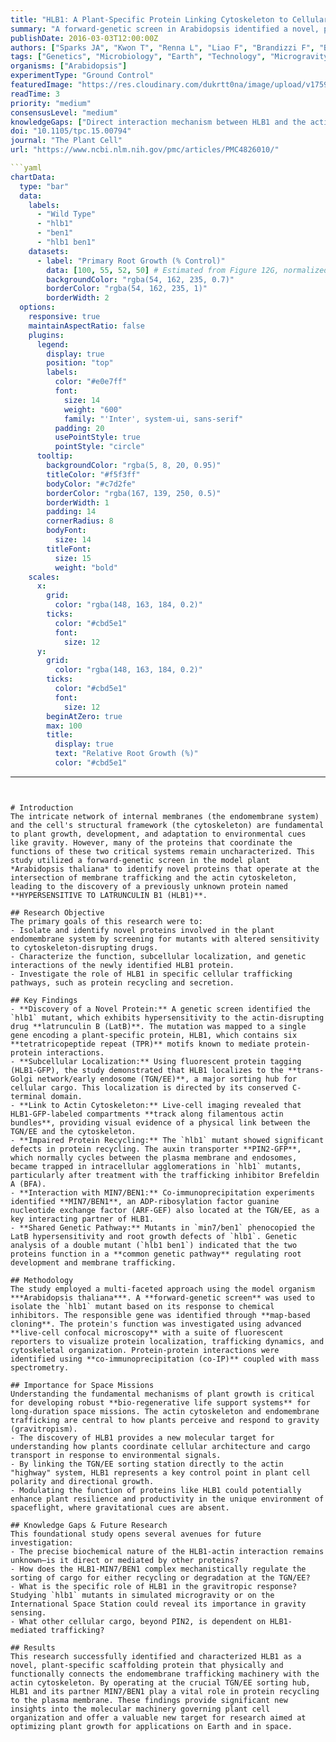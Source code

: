 ```yaml
---
title: "HLB1: A Plant-Specific Protein Linking Cytoskeleton to Cellular Trafficking in Arabidopsis"
summary: "A forward-genetic screen in Arabidopsis identified a novel, plant-specific protein, HLB1, that localizes to the trans-Golgi network/early endosome (TGN/EE). HLB1 links this critical cellular sorting station to the actin cytoskeleton, playing a key role in protein recycling to the cell surface, a process vital for plant growth and environmental response."
publishDate: 2016-03-03T12:00:00Z
authors: ["Sparks JA", "Kwon T", "Renna L", "Liao F", "Brandizzi F", "Blancaflor EB"]
tags: ["Genetics", "Microbiology", "Earth", "Technology", "Microgravity"]
organisms: ["Arabidopsis"]
experimentType: "Ground Control"
featuredImage: "https://res.cloudinary.com/dukrtt0na/image/upload/v1759680774/nn4p0nfomdxq76vaybdl.jpg"
readTime: 3
priority: "medium"
consensusLevel: "medium"
knowledgeGaps: ["Direct interaction mechanism between HLB1 and the actin cytoskeleton", "Biochemical nature of the HLB1-MIN7/BEN1 protein complex", "Role of HLB1 in plant gravitropism and response to spaceflight stressors", "Full range of cargo proteins regulated by the HLB1 pathway"]
doi: "10.1105/tpc.15.00794"
journal: "The Plant Cell"
url: "https://www.ncbi.nlm.nih.gov/pmc/articles/PMC4826010/"

```yaml
chartData:
  type: "bar"
  data:
    labels:
      - "Wild Type"
      - "hlb1"
      - "ben1"
      - "hlb1 ben1"
    datasets:
      - label: "Primary Root Growth (% Control)"
        data: [100, 55, 52, 50] # Estimated from Figure 12G, normalized to wild-type control
        backgroundColor: "rgba(54, 162, 235, 0.7)"
        borderColor: "rgba(54, 162, 235, 1)"
        borderWidth: 2
  options:
    responsive: true
    maintainAspectRatio: false
    plugins:
      legend:
        display: true
        position: "top"
        labels:
          color: "#e0e7ff"
          font:
            size: 14
            weight: "600"
            family: "'Inter', system-ui, sans-serif"
          padding: 20
          usePointStyle: true
          pointStyle: "circle"
      tooltip:
        backgroundColor: "rgba(5, 8, 20, 0.95)"
        titleColor: "#f5f3ff"
        bodyColor: "#c7d2fe"
        borderColor: "rgba(167, 139, 250, 0.5)"
        borderWidth: 1
        padding: 14
        cornerRadius: 8
        bodyFont:
          size: 14
        titleFont:
          size: 15
          weight: "bold"
    scales:
      x:
        grid:
          color: "rgba(148, 163, 184, 0.2)"
        ticks:
          color: "#cbd5e1"
          font:
            size: 12
      y:
        grid:
          color: "rgba(148, 163, 184, 0.2)"
        ticks:
          color: "#cbd5e1"
          font:
            size: 12
        beginAtZero: true
        max: 100
        title:
          display: true
          text: "Relative Root Growth (%)"
          color: "#cbd5e1"
```
---
```


# Introduction
The intricate network of internal membranes (the endomembrane system) and the cell's structural framework (the cytoskeleton) are fundamental to plant growth, development, and adaptation to environmental cues like gravity. However, many of the proteins that coordinate the functions of these two critical systems remain uncharacterized. This study utilized a forward-genetic screen in the model plant *Arabidopsis thaliana* to identify novel proteins that operate at the intersection of membrane trafficking and the actin cytoskeleton, leading to the discovery of a previously unknown protein named **HYPERSENSITIVE TO LATRUNCULIN B1 (HLB1)**.

## Research Objective
The primary goals of this research were to:
- Isolate and identify novel proteins involved in the plant endomembrane system by screening for mutants with altered sensitivity to cytoskeleton-disrupting drugs.
- Characterize the function, subcellular localization, and genetic interactions of the newly identified HLB1 protein.
- Investigate the role of HLB1 in specific cellular trafficking pathways, such as protein recycling and secretion.

## Key Findings
- **Discovery of a Novel Protein:** A genetic screen identified the `hlb1` mutant, which exhibits hypersensitivity to the actin-disrupting drug **latrunculin B (LatB)**. The mutation was mapped to a single gene encoding a plant-specific protein, HLB1, which contains six **tetratricopeptide repeat (TPR)** motifs known to mediate protein-protein interactions.
- **Subcellular Localization:** Using fluorescent protein tagging (HLB1-GFP), the study demonstrated that HLB1 localizes to the **trans-Golgi network/early endosome (TGN/EE)**, a major sorting hub for cellular cargo. This localization is directed by its conserved C-terminal domain.
- **Link to Actin Cytoskeleton:** Live-cell imaging revealed that HLB1-GFP-labeled compartments **track along filamentous actin bundles**, providing visual evidence of a physical link between the TGN/EE and the cytoskeleton.
- **Impaired Protein Recycling:** The `hlb1` mutant showed significant defects in protein recycling. The auxin transporter **PIN2-GFP**, which normally cycles between the plasma membrane and endosomes, became trapped in intracellular agglomerations in `hlb1` mutants, particularly after treatment with the trafficking inhibitor Brefeldin A (BFA).
- **Interaction with MIN7/BEN1:** Co-immunoprecipitation experiments identified **MIN7/BEN1**, an ADP-ribosylation factor guanine nucleotide exchange factor (ARF-GEF) also located at the TGN/EE, as a key interacting partner of HLB1.
- **Shared Genetic Pathway:** Mutants in `min7/ben1` phenocopied the LatB hypersensitivity and root growth defects of `hlb1`. Genetic analysis of a double mutant (`hlb1 ben1`) indicated that the two proteins function in a **common genetic pathway** regulating root development and membrane trafficking.

## Methodology
The study employed a multi-faceted approach using the model organism ***Arabidopsis thaliana***. A **forward-genetic screen** was used to isolate the `hlb1` mutant based on its response to chemical inhibitors. The responsible gene was identified through **map-based cloning**. The protein's function was investigated using advanced **live-cell confocal microscopy** with a suite of fluorescent reporters to visualize protein localization, trafficking dynamics, and cytoskeletal organization. Protein-protein interactions were identified using **co-immunoprecipitation (co-IP)** coupled with mass spectrometry.

## Importance for Space Missions
Understanding the fundamental mechanisms of plant growth is critical for developing robust **bio-regenerative life support systems** for long-duration space missions. The actin cytoskeleton and endomembrane trafficking are central to how plants perceive and respond to gravity (gravitropism).
- The discovery of HLB1 provides a new molecular target for understanding how plants coordinate cellular architecture and cargo transport in response to environmental signals.
- By linking the TGN/EE sorting station directly to the actin "highway" system, HLB1 represents a key control point in plant cell polarity and directional growth.
- Modulating the function of proteins like HLB1 could potentially enhance plant resilience and productivity in the unique environment of spaceflight, where gravitational cues are absent.

## Knowledge Gaps & Future Research
This foundational study opens several avenues for future investigation:
- The precise biochemical nature of the HLB1-actin interaction remains unknown—is it direct or mediated by other proteins?
- How does the HLB1-MIN7/BEN1 complex mechanistically regulate the sorting of cargo for either recycling or degradation at the TGN/EE?
- What is the specific role of HLB1 in the gravitropic response? Studying `hlb1` mutants in simulated microgravity or on the International Space Station could reveal its importance in gravity sensing.
- What other cellular cargo, beyond PIN2, is dependent on HLB1-mediated trafficking?

## Results
This research successfully identified and characterized HLB1 as a novel, plant-specific scaffolding protein that physically and functionally connects the endomembrane trafficking machinery with the actin cytoskeleton. By operating at the crucial TGN/EE sorting hub, HLB1 and its partner MIN7/BEN1 play a vital role in protein recycling to the plasma membrane. These findings provide significant new insights into the molecular machinery governing plant cell organization and offer a valuable new target for research aimed at optimizing plant growth for applications on Earth and in space.